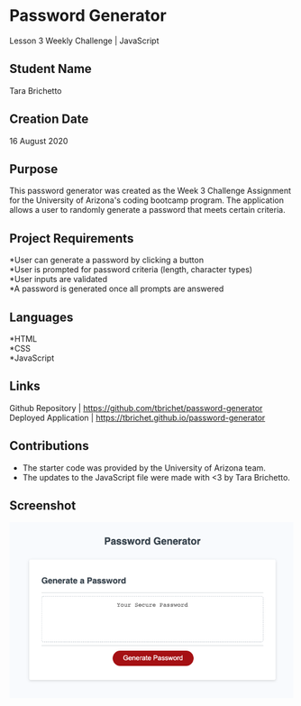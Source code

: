 # Password Generator
Lesson 3 Weekly Challenge | JavaScript

## Student Name
Tara Brichetto

## Creation Date
16 August 2020

## Purpose
This password generator was created as the Week 3 Challenge Assignment for the University of Arizona's coding bootcamp program. The application allows a user to randomly generate a password that meets certain criteria.

## Project Requirements
*User can generate a password by clicking a button <br>
*User is prompted for password criteria (length, character types) <br>
*User inputs are validated <br>
*A password is generated once all prompts are answered <br>

## Languages
*HTML <br>
*CSS <br>
*JavaScript <br>

## Links
Github Repository | https://github.com/tbrichet/password-generator <br>
Deployed Application | https://tbrichet.github.io/password-generator

## Contributions
* The starter code was provided by the University of Arizona team. <br>
* The updates to the JavaScript file were made with <3 by Tara Brichetto. <br>

## Screenshot
![Password generator screenshot](./screenshot.png)
